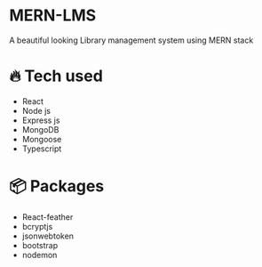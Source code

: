 # MERN-LMS
A beautiful looking Library management system using MERN stack

# :fire: Tech used
- React
- Node js
- Express js
- MongoDB
- Mongoose
- Typescript

# :package: Packages
- React-feather
- bcryptjs
- jsonwebtoken
- bootstrap
- nodemon
